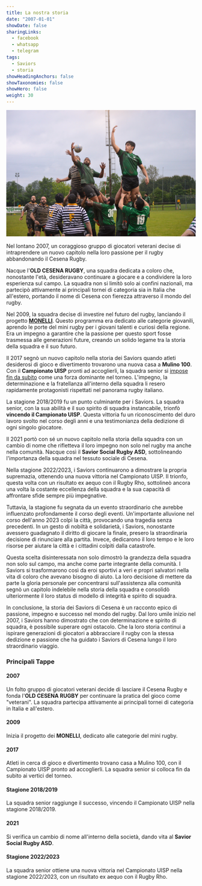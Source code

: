 ```yaml
---
title: La nostra storia
date: "2007-01-01"
showDate: false
sharingLinks:
  - facebook
  - whatsapp
  - telegram
tags:
  - Saviors
  - storia
showHeadingAnchors: false
showTaxonomies: false
showHero: false
weight: 30
---
```


![](./featured.jpg)

Nel lontano 2007, un coraggioso gruppo di giocatori veterani decise di intraprendere un nuovo capitolo nella loro passione per il rugby abbandonando il Cesena Rugby.

Nacque l'**OLD CESENA RUGBY**, una squadra dedicata a coloro che, nonostante l'età, desideravano continuare a giocare e a condividere la loro esperienza sul campo. La squadra non si limitò solo ai confini nazionali, ma partecipò attivamente ai principali tornei di categoria sia in Italia che all'estero, portando il nome di Cesena con fierezza attraverso il mondo del rugby.

Nel 2009, la squadra decise di investire nel futuro del rugby, lanciando il progetto [**MONELLI**](/training-under/). Questo programma era dedicato alle categorie giovanili, aprendo le porte del mini rugby per i giovani talenti e curiosi della regione. Era un impegno a garantire che la passione per questo sport fosse trasmessa alle generazioni future, creando un solido legame tra la storia della squadra e il suo futuro.

Il 2017 segnò un nuovo capitolo nella storia dei Saviors quando atleti desiderosi di gioco e divertimento trovarono una nuova casa a **Mulino 100**.
Con il **Campionato UISP** pronti ad accoglierli, la squadra senior si [impose fin da subito](/posts/palmares/) come una forza dominante nel torneo. L'impegno, la determinazione e la fratellanza all'interno della squadra li resero rapidamente protagonisti rispettati nel panorama rugby italiano.

La stagione 2018/2019 fu un punto culminante per i Saviors. La squadra senior, con la sua abilità e il suo spirito di squadra instancabile, trionfò **vincendo il Campionato UISP**.
Questa vittoria fu un riconoscimento del duro lavoro svolto nel corso degli anni e una testimonianza della dedizione di ogni singolo giocatore.

Il 2021 portò con sé un nuovo capitolo nella storia della squadra con un cambio di nome che rifletteva il loro impegno non solo nel rugby ma anche nella comunità. Nacque così il **Savior Social Rugby ASD**, sottolineando l'importanza della squadra nel tessuto sociale di Cesena.

Nella stagione 2022/2023, i Saviors continuarono a dimostrare la propria supremazia, ottenendo una nuova vittoria nel Campionato UISP. Il trionfo, questa volta con un risultato ex aequo con il Rugby Rho, sottolineò ancora una volta la costante eccellenza della squadra e la sua capacità di affrontare sfide sempre più impegnative.

Tuttavia, la stagione fu segnata da un evento straordinario che avrebbe influenzato profondamente il corso degli eventi. Un'importante alluvione nel corso dell'anno 2023 colpì la città, provocando una tragedia senza precedenti. In un gesto di nobiltà e solidarietà, i Saviors, nonostante avessero guadagnato il diritto di giocare la finale, presero la straordinaria decisione di rinunciare alla partita. Invece, dedicarono il loro tempo e le loro risorse per aiutare la città e i cittadini colpiti dalla catastrofe.

Questa scelta disinteressata non solo dimostrò la grandezza della squadra non solo sul campo, ma anche come parte integrante della comunità. I Saviors si trasformarono così da eroi sportivi a veri e propri salvatori nella vita di coloro che avevano bisogno di aiuto. La loro decisione di mettere da parte la gloria personale per concentrarsi sull'assistenza alla comunità segnò un capitolo indelebile nella storia della squadra e consolidò ulteriormente il loro status di modello di integrità e spirito di squadra.

In conclusione, la storia dei Saviors di Cesena è un racconto epico di passione, impegno e successo nel mondo del rugby. Dal loro umile inizio nel 2007, i Saviors hanno dimostrato che con determinazione e spirito di squadra, è possibile superare ogni ostacolo. Che la loro storia continui a ispirare generazioni di giocatori a abbracciare il rugby con la stessa dedizione e passione che ha guidato i Saviors di Cesena lungo il loro straordinario viaggio.

### Principali Tappe

#### 2007

Un folto gruppo di giocatori veterani decide di lasciare il Cesena Rugby e fonda l'**OLD CESENA RUGBY** per continuare la pratica del gioco come "veterani". La squadra partecipa attivamente ai principali tornei di categoria in Italia e all'estero.

#### 2009

Inizia il progetto dei **MONELLI**, dedicato alle categorie del mini rugby.

#### 2017

Atleti in cerca di gioco e divertimento trovano casa a Mulino 100, con il Campionato UISP pronto ad accoglierli. La squadra senior si colloca fin da subito ai vertici del torneo.

#### Stagione 2018/2019

La squadra senior raggiunge il successo, vincendo il Campionato UISP nella stagione 2018/2019.

#### 2021

Si verifica un cambio di nome all'interno della società, dando vita al **Savior Social Rugby ASD**.

#### Stagione 2022/2023

La squadra senior ottiene una nuova vittoria nel Campionato UISP nella stagione 2022/2023, con un risultato ex aequo con il Rugby Rho.
